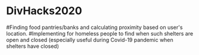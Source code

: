 # DivHacks2020
#Finding food pantries/banks and calculating proximity based on user's location. 
#Implementing for homeless people to find when such shelters are open and closed (especially useful during Covid-19 pandemic when shelters have closed)
